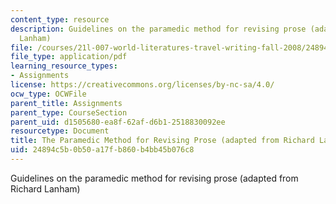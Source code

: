 ```yaml
---
content_type: resource
description: Guidelines on the paramedic method for revising prose (adapted from Richard
  Lanham)
file: /courses/21l-007-world-literatures-travel-writing-fall-2008/24894c5b0b50a17fb860b4bb45b076c8_the_param_method.pdf
file_type: application/pdf
learning_resource_types:
- Assignments
license: https://creativecommons.org/licenses/by-nc-sa/4.0/
ocw_type: OCWFile
parent_title: Assignments
parent_type: CourseSection
parent_uid: d1505680-ea8f-62af-d6b1-2518830092ee
resourcetype: Document
title: The Paramedic Method for Revising Prose (adapted from Richard Lanham)
uid: 24894c5b-0b50-a17f-b860-b4bb45b076c8
---
```

Guidelines on the paramedic method for revising prose (adapted from Richard Lanham)